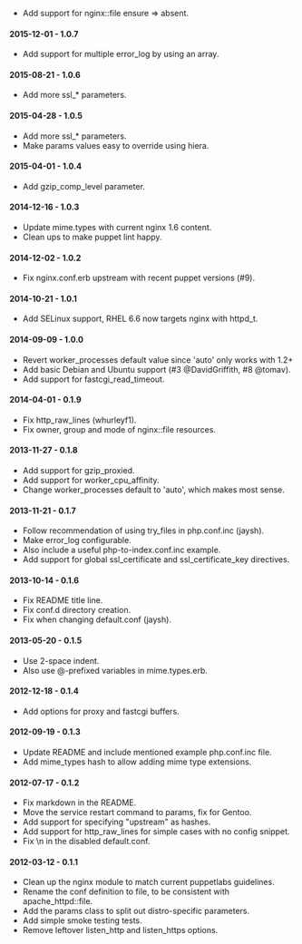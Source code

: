 * Add support for nginx::file ensure => absent.

#### 2015-12-01 - 1.0.7
* Add support for multiple error_log by using an array.

#### 2015-08-21 - 1.0.6
* Add more ssl_* parameters.

#### 2015-04-28 - 1.0.5
* Add more ssl_* parameters.
* Make params values easy to override using hiera.

#### 2015-04-01 - 1.0.4
* Add gzip_comp_level parameter.

#### 2014-12-16 - 1.0.3
* Update mime.types with current nginx 1.6 content.
* Clean ups to make puppet lint happy.

#### 2014-12-02 - 1.0.2
* Fix nginx.conf.erb upstream with recent puppet versions (#9).

#### 2014-10-21 - 1.0.1
* Add SELinux support, RHEL 6.6 now targets nginx with httpd_t.

#### 2014-09-09 - 1.0.0
* Revert worker_processes default value since 'auto' only works with 1.2+
* Add basic Debian and Ubuntu support (#3 @DavidGriffith, #8 @tomav).
* Add support for fastcgi_read_timeout.

#### 2014-04-01 - 0.1.9
* Fix http_raw_lines (whurleyf1).
* Fix owner, group and mode of nginx::file resources.

#### 2013-11-27 - 0.1.8
* Add support for gzip_proxied.
* Add support for worker_cpu_affinity.
* Change worker_processes default to 'auto', which makes most sense.

#### 2013-11-21 - 0.1.7
* Follow recommendation of using try_files in php.conf.inc (jaysh).
* Make error_log configurable.
* Also include a useful php-to-index.conf.inc example.
* Add support for global ssl_certificate and ssl_certificate_key directives.

#### 2013-10-14 - 0.1.6
* Fix README title line.
* Fix conf.d directory creation.
* Fix when changing default.conf (jaysh).

#### 2013-05-20 - 0.1.5
* Use 2-space indent.
* Also use @-prefixed variables in mime.types.erb.

#### 2012-12-18 - 0.1.4
* Add options for proxy and fastcgi buffers.

#### 2012-09-19 - 0.1.3
* Update README and include mentioned example php.conf.inc file.
* Add mime_types hash to allow adding mime type extensions.

#### 2012-07-17 - 0.1.2
* Fix markdown in the README.
* Move the service restart command to params, fix for Gentoo.
* Add support for specifying "upstream" as hashes.
* Add support for http_raw_lines for simple cases with no config snippet.
* Fix \n in the disabled default.conf.

#### 2012-03-12 - 0.1.1
* Clean up the nginx module to match current puppetlabs guidelines.
* Rename the conf definition to file, to be consistent with apache_httpd::file.
* Add the params class to split out distro-specific parameters.
* Add simple smoke testing tests.
* Remove leftover listen_http and listen_https options.

